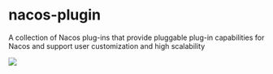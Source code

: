# nacos-plugin
A collection of Nacos plug-ins that provide pluggable plug-in capabilities for Nacos and support user customization and high scalability

![](https://tva1.sinaimg.cn/large/008i3skNly1gxmnilyukqj30qp0fgglx.jpg)
